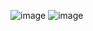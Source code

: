 ![image](https://github.com/jsh9645/Capstone-Design/assets/103232916/a813124a-6c7c-4526-80f8-405f701d1299)
![image](https://github.com/jsh9645/Capstone-Design/assets/103232916/ac6fa027-d17b-4fd3-9b5c-660b0384e9ef)
